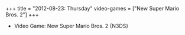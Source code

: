 +++
title = "2012-08-23: Thursday"
video-games = ["New Super Mario Bros. 2"]
+++


* Video Game: New Super Mario Bros. 2 {N3DS}